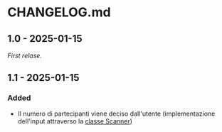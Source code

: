 # CHANGELOG.md
## 1.0 - 2025-01-15
_First relase._
## 1.1 - 2025-01-15
### Added
+ Il numero di partecipanti viene deciso dall'utente (implementazione dell'input attraverso la [classe Scanner](https://docs.oracle.com/javase/8/docs/api/java/util/Scanner.html))

